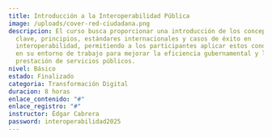 ```yaml
---
title: Introducción a la Interoperabilidad Pública
image: /uploads/cover-red-ciudadana.png
descripcion: El curso busca proporcionar una introducción de los conceptos
  clave, principios, estándares internacionales y casos de éxito en
  interoperabilidad, permitiendo a los participantes aplicar estos conocimientos
  en su entorno de trabajo para mejorar la eficiencia gubernamental y la
  prestación de servicios públicos.
nivel: Básico
estado: Finalizado
categoria: Transformación Digital
duracion: 8 horas
enlace_contenido: "#"
enlace_registro: "#"
instructor: Édgar Cabrera
password: interoperabilidad2025
---
```


